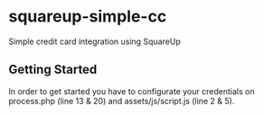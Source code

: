 # squareup-simple-cc
Simple credit card integration using SquareUp

## Getting Started

In order to get started you have to configurate your credentials on process.php (line 13 & 20) and assets/js/script.js (line 2 & 5).
